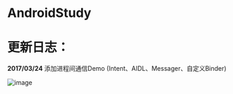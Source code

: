 # AndroidStudy


# 更新日志：
 **2017/03/24**
 添加进程间通信Demo (Intent、AIDL、Messager、自定义Binder)
 
![image](https://github.com/crazyqiang/AndroidStudy/blob/master/pic/aidl.gif) 
